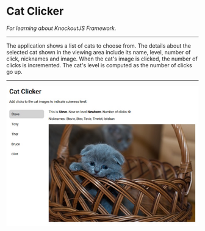 # Cat Clicker

_For learning about KnockoutJS Framework._

----

The application shows a list of cats to choose from. The details about the
selected cat shown in the viewing area include its name, level, number of click, 
nicknames and image. When the cat's image is clicked, the number of clicks is
incremented. The cat's level is computed as the number of clicks go up.

----



![Screenshot](img/screenshot.jpg)
